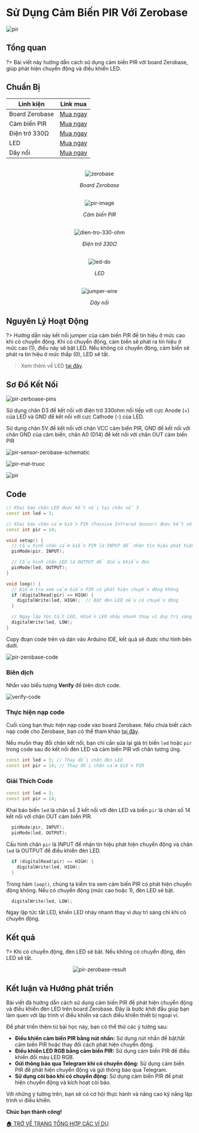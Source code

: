 <br>
<br>
<br>

# Sử Dụng Cảm Biến PIR Với Zerobase

![pir](../../../_media/pir.png "pir")

## Tổng quan

?> Bài viết này hướng dẫn cách sử dụng cảm biến PIR với board Zerobase, giúp phát hiện chuyển động và điều khiển LED.

## Chuẩn Bị

| Linh kiện |  Link mua |
| --- | --- |
| Board Zerobase | [Mua ngay](https://chipstack.vn/san-pham/zerobase/) |
| Cảm biến PIR | [Mua ngay](https://chipstack.vn/san-pham/cam-bien-pir/) |
| Điện trở 330Ω | [Mua ngay](https://chipstack.vn/san-pham/dien-tro-1-4w-1/) |
| LED | [Mua ngay](https://chipstack.vn/san-pham/led-5mm-vo-mau/) |
| Dây nối | [Mua ngay](https://chipstack.vn/san-pham/day-jumper-duc-duc/) |

<br>

<div align="center">
    <img src="../../../_media/zerobase-image.png" alt="zerobase">
    <p><em>Board Zerobase</em></p>
</div>

<br>

<div align="center">
    <img src="../../../_media/pir-image.png" alt="pir-image">
    <p><em>Cảm biến PIR</em></p>
</div>

<br>

<div align="center">
    <img src="../../../_media/dien-tro-330-ohm.png" alt="dien-tro-330-ohm">
    <p><em>Điện trở 330Ω</em></p>
</div>

<br>

<div align="center">
    <img src="../../../_media/led-do.png" alt="led-do">
    <p><em>LED</em></p>
</div>

<br>

<div align="center">
    <img src="../../../_media/jumper-wire.png" alt="jumper-wire">
    <p><em>Dây nối</em></p>
</div>


## Nguyên Lý Hoạt Động

?> Hướng dẫn này kết nối jumper của cảm biến PIR để tín hiệu ở mức cao khi có chuyển động. Khi có chuyển động, cảm biến sẽ phát ra tín hiệu ở mức cao (1), điều này sẽ bật LED. Nếu không có chuyển động, cảm biến sẽ phát ra tín hiệu ở mức thấp (0), LED sẽ tắt.

> Xem thêm về LED [tại đây](https://chipstack.vn/uncategorized/diot-phat-quang-la-gi-nguyen-ly-hoat-dong-va-ung-dung-tiet-kiem-nang-luong/).

## Sơ Đồ Kết Nối

![pir-zerboase-pins](../../../_media/pir-zerobase-pins.png "pir-zerboase-pins")

Sử dụng chân D3 để kết nối với điện trở 330ohm nối tiếp với cực Anode (+) của LED và GND để kết nối với cực Cathode (-) của LED.

Sử dụng chân 5V để kết nối với chân VCC cảm biến PIR, GND để kết nối với chân GND của cảm biến, chân A0 (D14) để kết nối với chân OUT cảm biến PIR

![pir-sensor-zerobase-schematic](../../../_media/pir-sensor-zerobase-schematic.png "pir-sensor-zerobase-schematic")

![pir-mat-truoc](../../../_media/pir-mat-truoc.png "pir-mat-truoc")

![pir](../../../_media/pir.png "pir")


## Code

```cpp
// Khai báo chân LED được kết nối tại chân số 3
const int led = 3;

// Khai báo chân cảm biến PIR (Passive Infrared Sensor) được kết nối tại chân số 14
const int pir = 14;

void setup() {
  // Cấu hình chân cảm biến PIR là INPUT để nhận tín hiệu phát hiện chuyển động
  pinMode(pir, INPUT);

  // Cấu hình chân LED là OUTPUT để điều khiển đèn
  pinMode(led, OUTPUT);
}

void loop() {
  // Kiểm tra xem cảm biến PIR có phát hiện chuyển động không
  if (digitalRead(pir) == HIGH) {
    digitalWrite(led, HIGH);  // Bật đèn LED nếu có chuyển động
  }

  // Ngay lập tức tắt LED, khiến LED nháy nhanh thay vì duy trì sáng chỉ khi có chuyển động
  digitalWrite(led, LOW);
}
```

Copy đoạn code trên và dán vào Arduino IDE, kết quả sẽ được như hình bên dưới.

![pir-zerobase-code](../../../_media/pir-zerobase-code.png "pir-zerobase-code]")

### Biên dịch

Nhấn vào biểu tượng **Verify** để biên dịch code.

![verify-code](https://cdn.chipstack.vn/verify-code.png "verify-code]")

### Thực hiện nạp code

Cuối cùng bạn thực hiện nạp code vào board Zerobase. Nếu chưa biết cách nạp code cho Zerobase, bạn có thể tham khảo [tại đây](https://zerobase.chipstack.vn/#/vi/zerobase/quickstart).

Nếu muốn thay đổi chân kết nối, bạn chỉ cần sửa lại giá trị biến `led` hoặc `pir` trong code sau đó kết nối đèn LED và cảm biến PIR với chân tương ứng.

```cpp
const int led = 3; // Thay đổi chân đèn LED
const int pir = 14; // Thay đổi chân cảm biến PIR
```


### Giải Thích Code

```cpp
const int led = 3;
const int pir = 14;
```

Khai báo biến `led` là chân số 3 kết nối với đèn LED và biến `pir` là chân số 14 kết nối với chân OUT cảm biến PIR.

```cpp
  pinMode(pir, INPUT);
  pinMode(led, OUTPUT);
```

Cấu hình chân `pir` là INPUT để nhận tín hiệu phát hiện chuyển động và chân `led` là OUTPUT để điều khiển đèn LED.

```cpp
  if (digitalRead(pir) == HIGH) {
    digitalWrite(led, HIGH);
  }
```

Trong hàm `loop()`, chúng ta kiểm tra xem cảm biến PIR có phát hiện chuyển động không. Nếu có chuyển động (mức cao hoặc 1), đèn LED sẽ bật.

```cpp
  digitalWrite(led, LOW);
```

Ngay lập tức tắt LED, khiến LED nháy nhanh thay vì duy trì sáng chỉ khi có chuyển động.

## Kết quả

?> Khi có chuyển động, đèn LED sẽ bật. Nếu không có chuyển động, đèn LED sẽ tắt.

<p align="center">
  <img src="../../../_media/pir-zerobase-result.gif" alt="pir-zerobase-result">
</p>

## Kết luận và Hướng phát triển

Bài viết đã hướng dẫn cách sử dụng cảm biến PIR để phát hiện chuyển động và điều khiển đèn LED trên board Zerobase. Đây là bước khởi đầu giúp bạn làm quen với lập trình vi điều khiển và cách điều khiển thiết bị ngoại vi.

Để phát triển thêm từ bài học này, bạn có thể thử các ý tưởng sau:

- **Điều khiển cảm biến PIR bằng nút nhấn:** Sử dụng nút nhấn để bật/tắt cảm biến PIR hoặc thay đổi cách phát hiện chuyển động.
- **Điều khiển LED RGB bằng cảm biến PIR:** Sử dụng cảm biến PIR để điều khiển đổi màu LED RGB.
- **Gửi thông báo qua Telegram khi có chuyển động:** Sử dụng cảm biến PIR để phát hiện chuyển động và gửi thông báo qua Telegram.
- **Sử dụng còi báo khi có chuyển động:** Sử dụng cảm biến PIR để phát hiện chuyển động và kích hoạt còi báo.

Với những ý tưởng trên, bạn sẽ có cơ hội thực hành và nâng cao kỹ năng lập trình vi điều khiển.

**Chúc bạn thành công!**

[🏠 TRỞ VỀ TRANG TỔNG HỢP CÁC VÍ DỤ](vi/zerobase/examples.md)